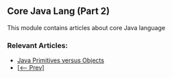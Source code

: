 ## Core Java Lang (Part 2)

This module contains articles about core Java language

### Relevant Articles: 
- [Java Primitives versus Objects](https://www.baeldung.com/java-primitives-vs-objects)
- [[<-- Prev]](/core-java-modules/core-java-lang)